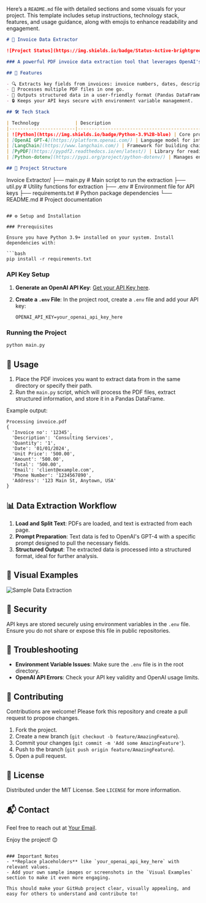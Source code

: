 Here’s a `README.md` file with detailed sections and some visuals for your project. This template includes setup instructions, technology stack, features, and usage guidance, along with emojis to enhance readability and engagement.

```markdown
# 🧾 Invoice Data Extractor

![Project Status](https://img.shields.io/badge/Status-Active-brightgreen) ![Python](https://img.shields.io/badge/Python-3.9%2B-blue) ![License](https://img.shields.io/badge/License-MIT-green)

### A powerful PDF invoice data extraction tool that leverages OpenAI's GPT-4 to parse essential information like invoice numbers, dates, amounts, and contact details from invoices, and stores it in a structured format for analysis.

## 🌟 Features

- 🔍 Extracts key fields from invoices: invoice numbers, dates, descriptions, amounts, and contact info.
- 💼 Processes multiple PDF files in one go.
- 📝 Outputs structured data in a user-friendly format (Pandas DataFrame).
- 🔒 Keeps your API keys secure with environment variable management.

## 🛠 Tech Stack

| Technology             | Description                                         |
|------------------------|-----------------------------------------------------|
| ![Python](https://img.shields.io/badge/Python-3.9%2B-blue) | Core programming language |
| [OpenAI GPT-4](https://platform.openai.com/) | Language model for intelligent text extraction |
| [LangChain](https://www.langchain.com/) | Framework for building chains with LLMs |
| [PyPDF](https://pypdf2.readthedocs.io/en/latest/) | Library for reading and extracting text from PDF files |
| [Python-dotenv](https://pypi.org/project/python-dotenv/) | Manages environment variables securely |

## 📂 Project Structure

```
Invoice Extractor/
├── main.py                  # Main script to run the extraction
├── util.py                  # Utility functions for extraction
├── .env                     # Environment file for API keys
├── requirements.txt         # Python package dependencies
└── README.md                # Project documentation
```

## ⚙️ Setup and Installation

### Prerequisites

Ensure you have Python 3.9+ installed on your system. Install dependencies with:

```bash
pip install -r requirements.txt
```

### API Key Setup

1. **Generate an OpenAI API Key**: [Get your API Key here](https://platform.openai.com/account/api-keys).
2. **Create a `.env` File**: In the project root, create a `.env` file and add your API key:

    ```plaintext
    OPENAI_API_KEY=your_openai_api_key_here
    ```

### Running the Project

```bash
python main.py
```

## 📝 Usage

1. Place the PDF invoices you want to extract data from in the same directory or specify their path.
2. Run the `main.py` script, which will process the PDF files, extract structured information, and store it in a Pandas DataFrame.

Example output:
```plaintext
Processing invoice.pdf
{
  'Invoice no': '12345',
  'Description': 'Consulting Services',
  'Quantity': '1',
  'Date': '01/01/2024',
  'Unit Price': '500.00',
  'Amount': '500.00',
  'Total': '500.00',
  'Email': 'client@example.com',
  'Phone Number': '1234567890',
  'Address': '123 Main St, Anytown, USA'
}
```

## 📊 Data Extraction Workflow

1. **Load and Split Text**: PDFs are loaded, and text is extracted from each page.
2. **Prompt Preparation**: Text data is fed to OpenAI's GPT-4 with a specific prompt designed to pull the necessary fields.
3. **Structured Output**: The extracted data is processed into a structured format, ideal for further analysis.

## 🎨 Visual Examples

![Sample Data Extraction](https://example.com/your-image-link)

## 🔐 Security

API keys are stored securely using environment variables in the `.env` file. Ensure you do not share or expose this file in public repositories.

## 🐛 Troubleshooting

- **Environment Variable Issues**: Make sure the `.env` file is in the root directory.
- **OpenAI API Errors**: Check your API key validity and OpenAI usage limits.

## 🤝 Contributing

Contributions are welcome! Please fork this repository and create a pull request to propose changes.

1. Fork the project.
2. Create a new branch (`git checkout -b feature/AmazingFeature`).
3. Commit your changes (`git commit -m 'Add some AmazingFeature'`).
4. Push to the branch (`git push origin feature/AmazingFeature`).
5. Open a pull request.

## 📝 License

Distributed under the MIT License. See `LICENSE` for more information.

## 📬 Contact

Feel free to reach out at [Your Email](mailto:your-email@example.com).

Enjoy the project! 😊
```

### Important Notes
- **Replace placeholders** like `your_openai_api_key_here` with relevant values.
- Add your own sample images or screenshots in the `Visual Examples` section to make it even more engaging.
  
This should make your GitHub project clear, visually appealing, and easy for others to understand and contribute to!
